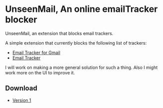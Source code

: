 # UnseenMail, An online emailTracker blocker
UnseenMail, an extension that blocks email trackers.

A simple extension that currently blocks the following list of trackers:
* [Email Tracker for Gmail](https://chrome.google.com/webstore/detail/email-tracker-for-gmail-m/ndnaehgpjlnokgebbaldlmgkapkpjkkb?hl=en)
* [Email Tracker](chrome.google.com/webstore/detail/email-tracker/bnompdfnhdbgdaoanapncknhmckenfog/)

I will work on making a more general solution for such a thing. Also I might work more on the UI to improve it.

## Download
* [Version 1](https://github.com/M0ngi/UnseenMail-MailTracker-blocker/archive/refs/heads/main.zip)
